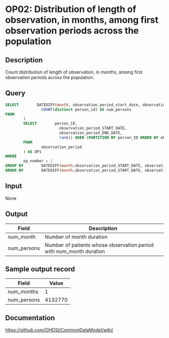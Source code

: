 <!---
Group:observation period
Name:OP02 Distribution of length of observation, in months, among first observation periods across the population
Author:Patrick Ryan
CDM Version: 5.0
-->

# OP02: Distribution of length of observation, in months, among first observation periods across the population

## Description
Count distribution of length of observation, in months, among first observation periods across the population.

## Query
```sql
SELECT        DATEDIFF(month, observation_period_start_date, observation_period_end_date) as num_months,
                COUNT(distinct person_id) AS num_persons
FROM
        (
        SELECT        person_ID,
                        observation_period_START_DATE,
                        observation_period_END_DATE,
                        rank() OVER (PARTITION BY person_ID ORDER BY observation_period_START_DATE ASC) AS OP_NUMBER
        FROM
                observation_period
        ) AS OP1
WHERE
        op_number = 1
GROUP BY        DATEDIFF(month,observation_period_START_DATE, observation_period_END_DATE)
ORDER BY        DATEDIFF(month,observation_period_START_DATE, observation_period_END_DATE) ASC
```

## Input

None

## Output

|  Field |  Description |
| --- | --- |
| num_month | Number of month duration |
| num_persons | Number of patients whose observation period with num_month duration |

## Sample output record

|  Field |  Value |
| --- | --- |
| num_months |  1 |
| num_persons | 4132770 |



## Documentation
https://github.com/OHDSI/CommonDataModel/wiki/
